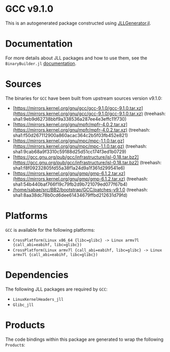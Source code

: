 # GCC v9.1.0
This is an autogenerated package constructed using [JLLGenerator.jl](https://github.com/JuliaPackaging/BinaryBuilder2.jl/tree/main/JLLGenerator.jl).

# Documentation
For more details about JLL packages and how to use them, see the `BinaryBuilder.jl` [documentation](https://docs.binarybuilder.org/stable/jll/).

# Sources
The binaries for `GCC` have been built from upstream sources version v9.1.0:

 - [https://mirrors.kernel.org/gnu/gcc/gcc-9.1.0/gcc-9.1.0.tar.xz](https://mirrors.kernel.org/gnu/gcc/gcc-9.1.0/gcc-9.1.0.tar.xz) (treehash: sha1:9eb9d62738bbf9a338536a287ee4e3effc11f730)
 - [https://mirrors.kernel.org/gnu/mpfr/mpfr-4.0.2.tar.xz](https://mirrors.kernel.org/gnu/mpfr/mpfr-4.0.2.tar.xz) (treehash: sha1:f50d267112900a860acac364c2b5f03fb452e821)
 - [https://mirrors.kernel.org/gnu/mpc/mpc-1.1.0.tar.gz](https://mirrors.kernel.org/gnu/mpc/mpc-1.1.0.tar.gz) (treehash: sha1:9cab68a9f3310c59188d25d51cc174f3ed1b0729)
 - [https://gcc.gnu.org/pub/gcc/infrastructure/isl-0.18.tar.bz2](https://gcc.gnu.org/pub/gcc/infrastructure/isl-0.18.tar.bz2) (treehash: sha1:f8f09232805fd55a38f1a24d9a1f361d299541e6)
 - [https://mirrors.kernel.org/gnu/gmp/gmp-6.1.2.tar.xz](https://mirrors.kernel.org/gnu/gmp/gmp-6.1.2.tar.xz) (treehash: sha1:54b440baf766f19c79fb2d9b721079ed077f67b4)
 - [/home/sabae/src/BB2/bootstrap/GCC/patches-v9.1.0](/home/sabae/src/BB2/bootstrap/GCC/patches-v9.1.0) (treehash: sha1:8aa38dc78b0cd6dee61434679ffbd212631d79fd)
# Platforms

`GCC` is available for the following platforms:

 - `CrossPlatform(Linux x86_64 {libc=glibc} -> Linux armv7l {call_abi=eabihf, libc=glibc})`
 - `CrossPlatform(Linux armv7l {call_abi=eabihf, libc=glibc} -> Linux armv7l {call_abi=eabihf, libc=glibc})`
# Dependencies
The following JLL packages are required by `GCC`:

 - `LinuxKernelHeaders_jll`
 - `Glibc_jll`
# Products

The code bindings within this package are generated to wrap the following `Product`s:
<TODO>

